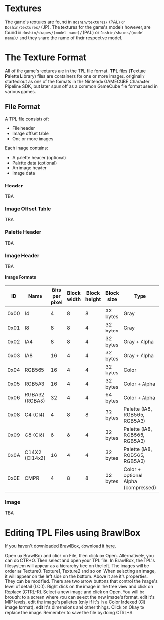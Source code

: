 # Textures
The game's textures are found in `doshin/textures/` (PAL) or `Doshin/textures/` (JP). The textures for the game's models however, are found in `doshin/shapes/(model name)/` (PAL) or `Doshin/shapes/(model name)/` and they share the name of their respective model.

# The Texture Format
All of the game's textures are in the TPL file format. **TPL** files (**T**exture **P**alette **L**ibrary) files are containers for one or more images. originally started out as one of the formats in the Nintendo GAMECUBE Character Pipeline SDK, but later spun off as a common GameCube file format used in various games.

## File Format
A TPL file consists of:
* File header
* Image offset table
* One or more images

Each image contains:
* A palette header (optional)
* Palette data (optional)
* An image header
* Image data

### Header
TBA

### Image Offset Table
TBA

### Palette Header
TBA

### Image Header
TBA
#### Image Formats
| ID | Name | Bits per pixel | Block width | Block height | Block size | Type |
| --- | --- | --- | --- | --- | --- | --- |
| 0x00 | I4 | 4 | 8 | 8 | 32 bytes | Gray |
| 0x01 | I8 | 8 | 8 | 4 | 32 bytes | Gray |
| 0x02 | IA4 | 8 | 8 | 4 | 32 bytes | Gray + Alpha |
| 0x03 | IA8 | 16 | 4 | 4 | 32 bytes | Gray + Alpha |
| 0x04 | RGB565 | 16 | 4 | 4 | 32 bytes | Color |
| 0x05 | RGB5A3 | 16 | 4 | 4 | 32 bytes | Color + Alpha |
| 0x06 | RGBA32 (RGBA8) | 32 | 4 | 4 | 64 bytes | Color + Alpha |
| 0x08 | C4 (CI4) | 4 | 8 | 8 | 32 bytes | Palette (IA8, RGB565, RGB5A3) |
| 0x09 | C8 (CI8) | 8 | 8 | 4 | 32 bytes | Palette (IA8, RGB565, RGB5A3) |
| 0x0A | C14X2 (CI14x2) | 16 | 4 | 4 | 32 bytes | Palette (IA8, RGB565, RGB5A3) |
| 0x0E | CMPR | 4 | 8 | 8 | 32 bytes | Color + optional Alpha (compressed) |

### Image
TBA

# Editing TPL Files using BrawlBox
If you haven't downloaded BrawlBox, download it [here](https://github.com/libertyernie/brawltools/releases/download/v0.78_h1/BrawlBox.v0.78.Hotfix.1.exe).

Open up BrawlBox and click on File, then click on Open. Alternatively, you can do CTR+O. Then select and open your TPL file. In BrawlBox, the TPL's filesystem will appear as a hierarchy tree on the left. The images will be order as Texture0, Texture1, Texture2 and so on. When selecting an image, it will appear on the left side on the bottom. Above it are it's properties. They can be modified. There are two arrow buttons that control the image's level of detail (LOD). Right click on the image in the tree view and click on Replace (CTRL-R). Select a new image and click on Open. You will be brought to a screen where you can select the new image's format, edit it's MIP levels, edit the image's palletes (only if it's in a Color Indexed (CI) image format), edit it's dimensions and other things. Click on Okay to replace the image. Remember to save the file by doing CTRL+S.
